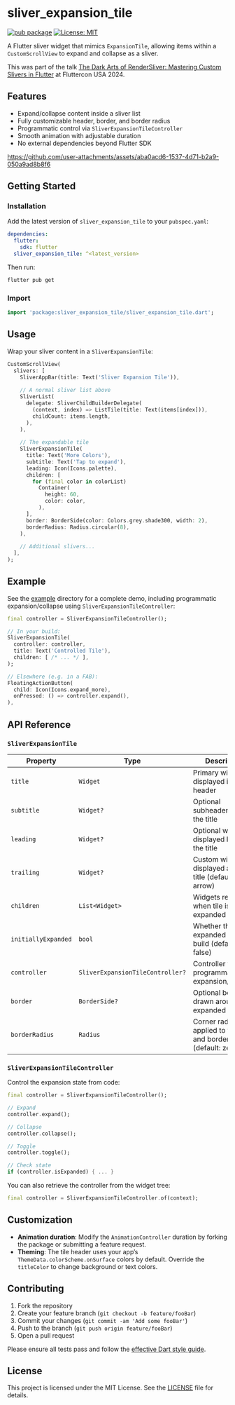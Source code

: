 # sliver_expansion_tile

[![pub package](https://img.shields.io/pub/v/sliver_expansion_tile.svg)](https://pub.dev/packages/sliver_expansion_tile) [![License: MIT](https://img.shields.io/badge/License-MIT-blue.svg)](LICENSE)

A Flutter sliver widget that mimics `ExpansionTile`, allowing items within a `CustomScrollView` to expand and collapse as a sliver.
  
This was part of the talk [The Dark Arts of RenderSliver: Mastering Custom Slivers in Flutter](https://www.droidcon.com/2024/10/17/the-dark-arts-of-rendersliver-mastering-custom-slivers-in-flutter/) at Fluttercon USA 2024.

## Features

- Expand/collapse content inside a sliver list  
- Fully customizable header, border, and border radius  
- Programmatic control via `SliverExpansionTileController`  
- Smooth animation with adjustable duration  
- No external dependencies beyond Flutter SDK

https://github.com/user-attachments/assets/aba0acd6-1537-4d71-b2a9-050a9ad8b8f6

## Getting Started

### Installation

Add the latest version of `sliver_expansion_tile` to your `pubspec.yaml`:

```yaml
dependencies:
  flutter:
    sdk: flutter
  sliver_expansion_tile: ^<latest_version>
```

Then run:

```bash
flutter pub get
```

### Import

```dart
import 'package:sliver_expansion_tile/sliver_expansion_tile.dart';
```

## Usage

Wrap your sliver content in a `SliverExpansionTile`:

```dart
CustomScrollView(
  slivers: [
    SliverAppBar(title: Text('Sliver Expansion Tile')),
    
    // A normal sliver list above
    SliverList(
      delegate: SliverChildBuilderDelegate(
        (context, index) => ListTile(title: Text(items[index])),
        childCount: items.length,
      ),
    ),
    
    // The expandable tile
    SliverExpansionTile(
      title: Text('More Colors'),
      subtitle: Text('Tap to expand'),
      leading: Icon(Icons.palette),
      children: [
        for (final color in colorList)
          Container(
            height: 60,
            color: color,
          ),
      ],
      border: BorderSide(color: Colors.grey.shade300, width: 2),
      borderRadius: Radius.circular(8),
    ),
    
    // Additional slivers...
  ],
);
```

## Example

See the [example](https://github.com/your_username/sliver_expansion_tile/tree/main/example) directory for a complete demo, including programmatic expansion/collapse using `SliverExpansionTileController`:

```dart
final controller = SliverExpansionTileController();

// In your build:
SliverExpansionTile(
  controller: controller,
  title: Text('Controlled Tile'),
  children: [ /* ... */ ],
);

// Elsewhere (e.g. in a FAB):
FloatingActionButton(
  child: Icon(Icons.expand_more),
  onPressed: () => controller.expand(),
),
```

## API Reference

### `SliverExpansionTile`

| Property            | Type                             | Description                                                  |
| ------------------- | -------------------------------- | ------------------------------------------------------------ |
| `title`             | `Widget`                         | Primary widget displayed in the header                       |
| `subtitle`          | `Widget?`                        | Optional subheader below the title                           |
| `leading`           | `Widget?`                        | Optional widget displayed before the title                   |
| `trailing`          | `Widget?`                        | Custom widget displayed after the title (defaults to arrow)  |
| `children`          | `List<Widget>`                   | Widgets revealed when tile is expanded                       |
| `initiallyExpanded` | `bool`                           | Whether the tile is expanded on first build (default: false) |
| `controller`        | `SliverExpansionTileController?` | Controller for programmatic expansion/collapse               |
| `border`            | `BorderSide?`                    | Optional border drawn around expanded area                   |
| `borderRadius`      | `Radius`                         | Corner radius applied to the clip and border (default: zero) |

### `SliverExpansionTileController`

Control the expansion state from code:

```dart
final controller = SliverExpansionTileController();

// Expand
controller.expand();

// Collapse
controller.collapse();

// Toggle
controller.toggle();

// Check state
if (controller.isExpanded) { ... }
```

You can also retrieve the controller from the widget tree:

```dart
final controller = SliverExpansionTileController.of(context);
```

## Customization

- **Animation duration**: Modify the `AnimationController` duration by forking the package or submitting a feature request.  
- **Theming**: The tile header uses your app’s `ThemeData.colorScheme.onSurface` colors by default. Override the `titleColor` to change background or text colors.

## Contributing

1. Fork the repository  
2. Create your feature branch (`git checkout -b feature/fooBar`)  
3. Commit your changes (`git commit -am 'Add some fooBar'`)  
4. Push to the branch (`git push origin feature/fooBar`)  
5. Open a pull request  

Please ensure all tests pass and follow the [effective Dart style guide](https://dart.dev/guides/language/effective-dart).

## License

This project is licensed under the MIT License. See the [LICENSE](LICENSE) file for details.
